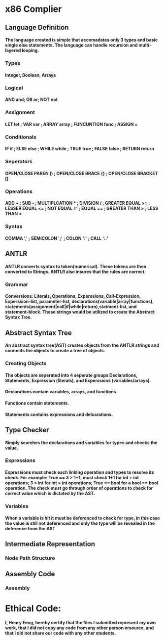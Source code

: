 # x86 Complier
## Language Definition
#### The language created is simple that accomadates only 3 types and basic single else statements. The language can handle recursion and multi-layered looping.
### Types
#### Integer, Boolean, Arrays

### Logical
#### AND	and; OR	or; NOT	not

### Assignment
#### LET	let ; VAR	var ; ARRAY	array ; FUNCUNTION	func ; ASSIGN	=

### Conditionals
#### IF	if ; ELSE	else ; WHILE	while ; TRUE	true ; FALSE	false ; RETURN	return

### Seperators
#### OPEN/CLOSE PAREN () ; OPEN/CLOSE BRACE {} ; OPEN/CLOSE BRACKET	[]

### Operations
#### ADD	+ ; SUB	- ; MULTIPLCATION	* ; DIVISION	/ ; GREATER EQUAL	>= ; LESSER EQUAL	<= ; NOT EQUAL	!= ; EQUAL	== ; GREATER THAN	> ; LESS THAN	<

### Syntax
#### COMMA	',' ; SEMICOLON	';' ; COLON	':' ; CALL	'::'

## ANTLR
#### ANTLR converts syntax to token(numerical). These tokens are then converted to Strings. ANTLR also insures that the rules are correct.

### Grammar
#### Conversions: Literals, Operations, Experssions, Call-Expression, Experssion-list, parameter-list, declarations(variable|array|functions), statements(assignment|call|if|while|return),statment-list, and statement-block. These strings would be utilized to create the Abstract Syntax Tree.

## Abstract Syntax Tree
#### An abstract syntax tree(AST) creates objects from the ANTLR strings and connects the objects to create a tree of objects. 

### Creating Objects
#### The objects are seperated into 4 seperate groups Declarations, Statements, Expression (literals), and Experssions (variables/arrays).
#### Declarations contain variables, arrays, and functions.
#### Functions contain statements.
#### Statements contains expressions and delcarations.

## Type Checker
#### Simply searches the declarations and variables for types and checks the value.

### Expressions
#### Expressions must check each linking operation and types to resolve its check. For example:  True == 3 > 1+1, must check 1+1 for int + int operations; 3 > int for int > int operations; True == bool for a bool == bool operation. The check must go through order of operations to check for correct value which is dictated by the AST.

### Variables
#### When a variable is hit it must be deferenced to check for type, in this case the value is still not deferenced and only the type will be revealed in the deference from the AST

## Intermediate Representation 
### Node Path Structure

## Assembly Code
### Assembly

# Ethical Code:
#### I, Henry Feng, hereby certify that the files I submitted represent my own work, that I did not copy any code from any other person orsource, and that I did not share our code with any other students.

